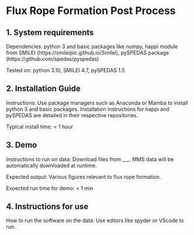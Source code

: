 # Flux Rope Formation Post Process

## 1. System requirements
<p>Dependencies: python 3 and basic packages like numpy, happi module from SMILEI (https://smileipic.github.io/Smilei), pySPEDAS package (https://github.com/spedas/pyspedas)</p>
<p>Tested on: python 3.10, SMILEI 4.7, pySPEDAS 1.5</p>

## 2. Installation Guide
<p> Instructions: Use package managers such as Anaconda or Mamba to install python 3 and basic packages. Installation instructions for happi and pySPEDAS are detailed in their respective repositories. </p>
<p> Typical install time: < 1 hour </p>

## 3. Demo
<p> Instructions to run on data: Download files from ___. MMS data will be automatically downloaded at runtime. </p>
<p> Expected output: Various figures relevant to flux rope formation. </p>
<p> Exoected run time for demo: < 1 min </p>

## 4. Instructions for use
<p> How to run the software on the data: Use editors like spyder or VScode to run. </p>

